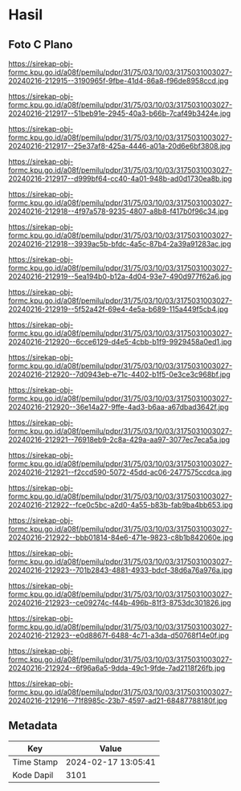 # Hasil

## Foto C Plano

https://sirekap-obj-formc.kpu.go.id/a08f/pemilu/pdpr/31/75/03/10/03/3175031003027-20240216-212915--3190965f-9fbe-41d4-86a8-f96de8958ccd.jpg

https://sirekap-obj-formc.kpu.go.id/a08f/pemilu/pdpr/31/75/03/10/03/3175031003027-20240216-212917--51beb91e-2945-40a3-b66b-7caf49b3424e.jpg

https://sirekap-obj-formc.kpu.go.id/a08f/pemilu/pdpr/31/75/03/10/03/3175031003027-20240216-212917--25e37af8-425a-4446-a01a-20d6e6bf3808.jpg

https://sirekap-obj-formc.kpu.go.id/a08f/pemilu/pdpr/31/75/03/10/03/3175031003027-20240216-212917--d999bf64-cc40-4a01-948b-ad0d1730ea8b.jpg

https://sirekap-obj-formc.kpu.go.id/a08f/pemilu/pdpr/31/75/03/10/03/3175031003027-20240216-212918--4f97a578-9235-4807-a8b8-f417b0f96c34.jpg

https://sirekap-obj-formc.kpu.go.id/a08f/pemilu/pdpr/31/75/03/10/03/3175031003027-20240216-212918--3939ac5b-bfdc-4a5c-87b4-2a39a91283ac.jpg

https://sirekap-obj-formc.kpu.go.id/a08f/pemilu/pdpr/31/75/03/10/03/3175031003027-20240216-212919--5ea194b0-b12a-4d04-93e7-490d977f62a6.jpg

https://sirekap-obj-formc.kpu.go.id/a08f/pemilu/pdpr/31/75/03/10/03/3175031003027-20240216-212919--5f52a42f-69e4-4e5a-b689-115a449f5cb4.jpg

https://sirekap-obj-formc.kpu.go.id/a08f/pemilu/pdpr/31/75/03/10/03/3175031003027-20240216-212920--6cce6129-d4e5-4cbb-b1f9-9929458a0ed1.jpg

https://sirekap-obj-formc.kpu.go.id/a08f/pemilu/pdpr/31/75/03/10/03/3175031003027-20240216-212920--7d0943eb-e71c-4402-b1f5-0e3ce3c968bf.jpg

https://sirekap-obj-formc.kpu.go.id/a08f/pemilu/pdpr/31/75/03/10/03/3175031003027-20240216-212920--36e14a27-9ffe-4ad3-b6aa-a67dbad3642f.jpg

https://sirekap-obj-formc.kpu.go.id/a08f/pemilu/pdpr/31/75/03/10/03/3175031003027-20240216-212921--76918eb9-2c8a-429a-aa97-3077ec7eca5a.jpg

https://sirekap-obj-formc.kpu.go.id/a08f/pemilu/pdpr/31/75/03/10/03/3175031003027-20240216-212921--f2ccd590-5072-45dd-ac06-2477575ccdca.jpg

https://sirekap-obj-formc.kpu.go.id/a08f/pemilu/pdpr/31/75/03/10/03/3175031003027-20240216-212922--fce0c5bc-a2d0-4a55-b83b-fab9ba4bb653.jpg

https://sirekap-obj-formc.kpu.go.id/a08f/pemilu/pdpr/31/75/03/10/03/3175031003027-20240216-212922--bbb01814-84e6-471e-9823-c8b1b842060e.jpg

https://sirekap-obj-formc.kpu.go.id/a08f/pemilu/pdpr/31/75/03/10/03/3175031003027-20240216-212923--701b2843-4881-4933-bdcf-38d6a76a976a.jpg

https://sirekap-obj-formc.kpu.go.id/a08f/pemilu/pdpr/31/75/03/10/03/3175031003027-20240216-212923--ce09274c-f44b-496b-81f3-8753dc301826.jpg

https://sirekap-obj-formc.kpu.go.id/a08f/pemilu/pdpr/31/75/03/10/03/3175031003027-20240216-212923--e0d8867f-6488-4c71-a3da-d50768f14e0f.jpg

https://sirekap-obj-formc.kpu.go.id/a08f/pemilu/pdpr/31/75/03/10/03/3175031003027-20240216-212924--6f96a6a5-9dda-49c1-9fde-7ad2118f26fb.jpg

https://sirekap-obj-formc.kpu.go.id/a08f/pemilu/pdpr/31/75/03/10/03/3175031003027-20240216-212916--71f8985c-23b7-4597-ad21-68487788180f.jpg


## Metadata

| Key        | Value               |
| ---------- | ------------------- |
| Time Stamp | 2024-02-17 13:05:41 |
| Kode Dapil | 3101                |



